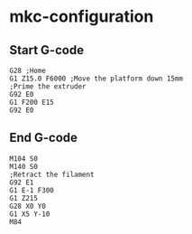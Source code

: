 # mkc-configuration

## Start G-code
```
G28 ;Home
G1 Z15.0 F6000 ;Move the platform down 15mm
;Prime the extruder
G92 E0
G1 F200 E15
G92 E0
```

## End G-code
```
M104 S0
M140 S0
;Retract the filament
G92 E1
G1 E-1 F300
G1 Z215
G28 X0 Y0
G1 X5 Y-10
M84
```
